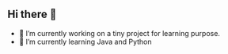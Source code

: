 ## Hi there 👋

- 🔭 I’m currently working on a tiny project for learning purpose.
- 🌱 I’m currently learning Java and Python
